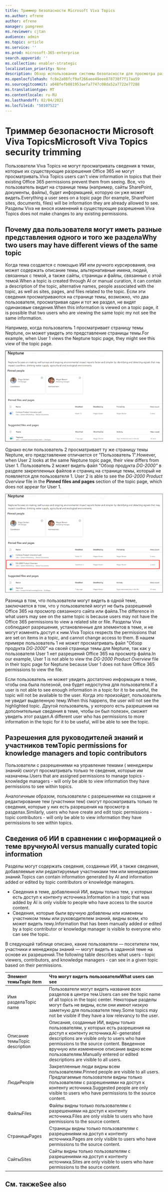 ```yaml
---
title: Триммер безопасности Microsoft Viva Topics
ms.author: efrene
author: efrene
manager: pamgreen
ms.reviewer: cjtan
audience: admin
ms.topic: article
ms.service: ''
ms.prod: microsoft-365-enterprise
search.appverid: ''
ms.collection: enabler-strategic
localization_priority: None
description: Обзор использования системы безопасности для просмотра разделов.
ms.openlocfilehash: fc8e2a08fcf9af266aee49eee878738f7f17aa59
ms.sourcegitcommit: a048fefb081953aefa7747c08da52a7722e77288
ms.translationtype: MT
ms.contentlocale: ru-RU
ms.lasthandoff: 02/04/2021
ms.locfileid: "50107522"
---
```

# <a name="microsoft-viva-topics-security-trimming"></a><span data-ttu-id="68164-103">Триммер безопасности Microsoft Viva Topics</span><span class="sxs-lookup"><span data-stu-id="68164-103">Microsoft Viva Topics security trimming</span></span> 

<span data-ttu-id="68164-104">Пользователи Viva Topics не могут просматривать сведения в темах, которые их существующие разрешения Office 365 не могут просматривать.</span><span class="sxs-lookup"><span data-stu-id="68164-104">Viva Topics users can't view information in topics that their existing Office 365 permissions prevent them from seeing.</span></span> <span data-ttu-id="68164-105">Все, что пользователь видит на странице темы (например, сайты SharePoint, документы, файлы), будет информацией, которую он уже может видеть.</span><span class="sxs-lookup"><span data-stu-id="68164-105">Everything a user sees on a topic page (for example, SharePoint sites, documents, files) will be information they are already allowed to see.</span></span> <span data-ttu-id="68164-106">Разделы Viva не внося изменений в существующие разрешения.</span><span class="sxs-lookup"><span data-stu-id="68164-106">Viva Topics does not make changes to any existing permissions.</span></span>

## <a name="why-two-users-may-have-different-views-of-the-same-topic"></a><span data-ttu-id="68164-107">Почему два пользователя могут иметь разные представления одного и того же раздела</span><span class="sxs-lookup"><span data-stu-id="68164-107">Why two users may have different views of the same topic</span></span>

<span data-ttu-id="68164-108">Когда тема создается с помощью ИИ или ручного курсирования, она может содержать описание темы, альтернативные имена, людей, связанных с темой, а также сайты, страницы и файлы, связанные с этой темой.</span><span class="sxs-lookup"><span data-stu-id="68164-108">When a topic is created through AI or manual curation, it can contain a description of the topic, alternative names, people associated with the topic, as well as sites, pages, and files related to the topic.</span></span> <span data-ttu-id="68164-109">Если эти сведения просматриваются на странице темы, возможно, что два пользователя, просматривая один и тот же раздел, не видят одинаковые сведения.</span><span class="sxs-lookup"><span data-stu-id="68164-109">When this information is viewed on a topic page, it is possible that two users who are viewing the same topic my not see the same information.</span></span>
  
<span data-ttu-id="68164-110">Например, когда пользователь 1 просматривает страницу темы Neptune, он может увидеть это представление страницы темы.</span><span class="sxs-lookup"><span data-stu-id="68164-110">For example, when User 1 views the Neptune topic page, they might see this view of the topic page.</span></span>

![Тема Neptune для пользователя 1](../media/knowledge-management/user2-topic-view.png) </br> 

<span data-ttu-id="68164-112">Однако если пользователь 2 просматривает ту же страницу темы Neptune, его представление отличается от "Пользователь 1".</span><span class="sxs-lookup"><span data-stu-id="68164-112">However, when User 2 looks at the same Neptune topic page, their view differs from User 1.</span></span>  <span data-ttu-id="68164-113">Пользователь 2 может видеть файл "Обзор продукта *DG-2000"* в разделе закрепленных файлов и страниц на странице темы, который не появляется для пользователя 1. </span><span class="sxs-lookup"><span data-stu-id="68164-113">User 2 is able to see the *DG-2000 Product Overview* file in the **Pinned files and pages** section of the topic page, which does not appear for User 1.</span></span> 

![Тема Neptune для пользователя 2](../media/knowledge-management/user1-topic-view.png) </br> 

<span data-ttu-id="68164-115">Разница в том, что пользователи могут видеть в одной теме, заключается в том, что у пользователей могут не быть разрешений Office 365 на просмотр связанного сайта или файла.</span><span class="sxs-lookup"><span data-stu-id="68164-115">The difference in what users may see on the same topic is because users may not have the Office 365 permissions to view a related site or file.</span></span>  <span data-ttu-id="68164-116">Разделы Viva соблюдают разрешения, установленные для элементов в теме, и не могут изменять доступ к ним.</span><span class="sxs-lookup"><span data-stu-id="68164-116">Viva Topics respects the permissions that are set on items in a topic, and cannot change access to them.</span></span> <span data-ttu-id="68164-117">В нашем примере пользователь 1 не может просматривать файл "Обзор продукта *DG-2000"* на своей странице темы для Neptune, так как у пользователя User 1 нет разрешений Office 365 на просмотр файла.</span><span class="sxs-lookup"><span data-stu-id="68164-117">In our example, User 1 is not able to view the *DG-2000 Product Overview* file in their topic page for Neptune because User 1 does not have Office 365 permissions to view the file.</span></span>

<span data-ttu-id="68164-118">Если пользователь не может увидеть достаточно информации в теме, чтобы она была полезной, она будет недоступна для пользователя.</span><span class="sxs-lookup"><span data-stu-id="68164-118">If a user is not able to see enough information in a topic for it to be useful, the topic will not be available to the user.</span></span> <span data-ttu-id="68164-119">Когда это произойдет, пользователь не увидит выделенную тему.</span><span class="sxs-lookup"><span data-stu-id="68164-119">When this happens, the user will not see the highlighted topic.</span></span> <span data-ttu-id="68164-120">Другой пользователь, у которого есть разрешения на дополнительные сведения в теме, чтобы он был полезен, сможет увидеть этот раздел.</span><span class="sxs-lookup"><span data-stu-id="68164-120">A different user who has permissions to more information in the topic for it to be useful, will be able to see the topic.</span></span>


## <a name="topic-permissions-for-knowledge-managers-and-topic-contributors"></a><span data-ttu-id="68164-121">Разрешения для руководителей знаний и участников тем</span><span class="sxs-lookup"><span data-stu-id="68164-121">Topic permissions for knowledge managers and topic contributors</span></span>

<span data-ttu-id="68164-122">Пользователи с разрешениями на управление темами ( менеджеры знаний) смогут просматривать только те сведения, которые им назначены.</span><span class="sxs-lookup"><span data-stu-id="68164-122">Users that are assigned permissions to manage topics - knowledge managers - will only be able to view information they have permissions to see within topics.</span></span>

<span data-ttu-id="68164-123">Аналогичным образом, пользователи с разрешениями на создание и редактирование тем (участники тем) смогут просматривать только те сведения, которые у них есть разрешения на просмотр в разделах.</span><span class="sxs-lookup"><span data-stu-id="68164-123">Similarly, users who have create and edit topic permissions - topic contributors - will only be able to view information they have permissions to see within topics.</span></span> 


## <a name="ai-versus-manually-curated-topic-information"></a><span data-ttu-id="68164-124">Сведения об ИИ в сравнении с информацией о теме вручную</span><span class="sxs-lookup"><span data-stu-id="68164-124">AI versus manually curated topic information</span></span>

<span data-ttu-id="68164-125">Разделы могут содержать сведения, созданные ИИ, а также сведения, добавляемые или редактируемые участниками тем или менеджерами знаний.</span><span class="sxs-lookup"><span data-stu-id="68164-125">Topics can contain information generated by AI and information added or edited by topic contributors or knowledge managers.</span></span>

 - <span data-ttu-id="68164-126">Сведения в теме, добавленной ИИ, видны только тем, у которых есть доступ к контенту источника.</span><span class="sxs-lookup"><span data-stu-id="68164-126">Information in a topic that was added by AI is only visible to people who have access to the source content.</span></span>
 - <span data-ttu-id="68164-127">Сведения, которые были вручную добавлены или изменены участником темы или руководителем знаний, видны всем, кто может видеть тему.</span><span class="sxs-lookup"><span data-stu-id="68164-127">Information that has been manually added or edited by a topic contributor or knowledge manager is visible to everyone who can see the topic.</span></span>

<span data-ttu-id="68164-128">В следующей таблице описано, какие пользователи — посетители тем, участники и менеджеры знаний — могут видеть в заданной теме на основе их разрешений.</span><span class="sxs-lookup"><span data-stu-id="68164-128">The following table describes what users - topic viewers, contributors, and knowledge managers - can see in a given topic based on their permissions.</span></span>

|<span data-ttu-id="68164-129">Элемент темы</span><span class="sxs-lookup"><span data-stu-id="68164-129">Topic item</span></span>|<span data-ttu-id="68164-130">Что могут видеть пользователи</span><span class="sxs-lookup"><span data-stu-id="68164-130">What users can see</span></span>|
|:---------|:------------------|
|<span data-ttu-id="68164-131">Имя раздела</span><span class="sxs-lookup"><span data-stu-id="68164-131">Topic name</span></span>|<span data-ttu-id="68164-132">Пользователи могут видеть название всех разделов в центре тем.</span><span class="sxs-lookup"><span data-stu-id="68164-132">Users can see the topic name of all topics in the topic center.</span></span> <span data-ttu-id="68164-133">Некоторые разделы могут быть не видны, если они имеют низкую заметную для пользователя тему.</span><span class="sxs-lookup"><span data-stu-id="68164-133">Some topics may not be visible if they have a low relevancy to the user.</span></span>|
|<span data-ttu-id="68164-134">Описание темы</span><span class="sxs-lookup"><span data-stu-id="68164-134">Topic description</span></span>|<span data-ttu-id="68164-135">Описания, созданные ИИ, видны только пользователям, у которых есть разрешения на доступ к контенту источника.</span><span class="sxs-lookup"><span data-stu-id="68164-135">AI-generated descriptions are visible only to users who have permissions to the source content.</span></span> <span data-ttu-id="68164-136">Введенное вручную или измененное описание видно всем пользователям.</span><span class="sxs-lookup"><span data-stu-id="68164-136">Manually entered or edited descriptions are visible to all users.</span></span>|
|<span data-ttu-id="68164-137">Люди</span><span class="sxs-lookup"><span data-stu-id="68164-137">People</span></span>|<span data-ttu-id="68164-138">Закрепленные люди видны всем пользователям.</span><span class="sxs-lookup"><span data-stu-id="68164-138">Pinned people are visible to all users.</span></span> <span data-ttu-id="68164-139">Предлагаемые пользователи видны только пользователям с разрешениями на доступ к контенту источника.</span><span class="sxs-lookup"><span data-stu-id="68164-139">Suggested people are only visible to users who have permissions to the source content.</span></span>|
|<span data-ttu-id="68164-140">Файлы</span><span class="sxs-lookup"><span data-stu-id="68164-140">Files</span></span>|<span data-ttu-id="68164-141">Файлы видны только пользователям с разрешениями на доступ к контенту источника.</span><span class="sxs-lookup"><span data-stu-id="68164-141">Files are only visible to users who have permissions to the source content.</span></span>|
|<span data-ttu-id="68164-142">Страницы</span><span class="sxs-lookup"><span data-stu-id="68164-142">Pages</span></span>|<span data-ttu-id="68164-143">Страницы видны только пользователям с разрешениями на доступ к контенту источника.</span><span class="sxs-lookup"><span data-stu-id="68164-143">Pages are only visible to users who have permissions to the source content.</span></span>|
|<span data-ttu-id="68164-144">Сайты</span><span class="sxs-lookup"><span data-stu-id="68164-144">Sites</span></span>|<span data-ttu-id="68164-145">Сайты видны только пользователям с разрешениями на доступ к контенту источника.</span><span class="sxs-lookup"><span data-stu-id="68164-145">Sites are only visible to users who have permissions to the source content.</span></span>|




## <a name="see-also"></a><span data-ttu-id="68164-146">См. также</span><span class="sxs-lookup"><span data-stu-id="68164-146">See also</span></span>

